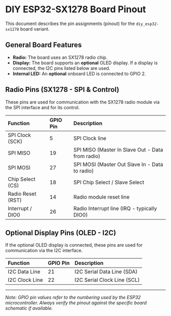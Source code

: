 # DIY ESP32-SX1278 Board Pinout

This document describes the pin assignments (pinout) for the `diy_esp32-sx1278` board variant.

## General Board Features

-   **Radio:** The board uses an SX1278 radio chip.
-   **Display:** The board supports an **optional** OLED display. If a display is connected, the I2C pins listed below are used.
-   **Internal LED:** An **optional** onboard LED is connected to GPIO 2.

## Radio Pins (SX1278 - SPI & Control)

These pins are used for communication with the SX1278 radio module via the SPI interface and for its control.

| Function          | GPIO Pin | Description                                      |
| :---------------- | :------- | :----------------------------------------------- |
| SPI Clock (SCK)   | 5        | SPI Clock line                                   |
| SPI MISO          | 19       | SPI MISO (Master In Slave Out - Data from radio) |
| SPI MOSI          | 27       | SPI MOSI (Master Out Slave In - Data to radio)   |
| Chip Select (CS)  | 18       | SPI Chip Select / Slave Select                   |
| Radio Reset (RST) | 14       | Radio module reset line                          |
| Interrupt / DIO0  | 26       | Radio Interrupt line (IRQ - typically DIO0)      |

## Optional Display Pins (OLED - I2C)

If the optional OLED display is connected, these pins are used for communication via the I2C interface.

| Function       | GPIO Pin | Description                 |
| :------------- | :------- | :-------------------------- |
| I2C Data Line  | 21       | I2C Serial Data Line (SDA)  |
| I2C Clock Line | 22       | I2C Serial Clock Line (SCL) |

---

_Note: GPIO pin values refer to the numbering used by the ESP32 microcontroller. Always verify the pinout against the specific board schematic if available._
